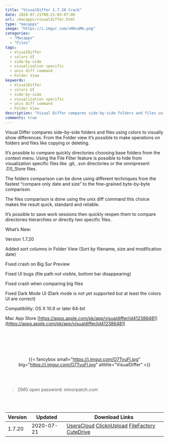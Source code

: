 ```yaml
---
title: "VisualDiffer 1.7.20 Crack"
date: 2020-07-21T00:21:03-07:00
url: /macapps/visualdiffer.html
type: "macapps"
image: "https://i.imgur.com/vH8vaMm.png"
categories:
  - "Macapps"
  - "Files"
tags:
  - VisualDiffer
  - colors UI
  - side-by-side
  - visualization specific
  - unix diff command
  - Folder View
keywords:
  - VisualDiffer
  - colors UI
  - side-by-side
  - visualization specific
  - unix diff command
  - Folder View
description: "Visual Differ compares side-by-side folders and files using colors to visually show differences. From the Folder view it’s possible to make operations on folders and files like copying or deleting"
comments: true
---
```


Visual Differ compares side-by-side folders and files using colors to visually show differences. From the Folder view it’s possible to make operations on folders and files like copying or deleting.

It’s possible to compare quickly directories choosing base folders from the context menu. Using the File Filter feature is possible to hide from visualization specific files like .git, .svn directories or the omnipresent .DS_Store files.

The folders comparison can be done using different techniques from the fastest “compare only date and size” to the fine-grained byte-by-byte comparison.

The files comparison is done using the unix diff command this choice makes the result quick, standard and reliable.

It’s possible to save work sessions then quickly reopen them to compare directories hierarchies or directly two specific files.

What’s New:

Version 1.7.20

Added sort columns in Folder View (Sort by filename, size and modification date)

Fixed crash on Big Sur Preview

Fixed UI bugs (file path not visible, bottom bar disappearing)

Fixed crash when comparing big files

Fixed Dark Mode UI (Dark mode is not yet supported but at least the colors UI are correct)

Compatibility: OS X 10.9 or later 64-bit

Mac App Store [https://apps.apple.com/pk/app/visualdiffer/id412386481](https://apps.apple.com/pk/app/visualdiffer/id412386481)

<br/>
<br/>
<script async src="https://pagead2.googlesyndication.com/pagead/js/adsbygoogle.js"></script>
<ins class="adsbygoogle"
     style="display:block; text-align:center;"
     data-ad-layout="in-article"
     data-ad-format="fluid"
     data-ad-client="ca-pub-8746275014476192"
     data-ad-slot="5144997159"></ins>
<script>
     (adsbygoogle = window.adsbygoogle || []).push({});
</script>
<br/>
<br/>


<center>

{{< fancybox small="https://i.imgur.com/O7TyuFl.jpg" big="https://i.imgur.com/O7TyuFl.jpg" alttitle="VisualDiffer" >}}

</center>

<br/>
<br/>


> DMG open password: minorpatch.com

<br/>

<br/>
<div id="history_version" class="history_version">

| Version | Updated | Download Links |
| ---- | ---- | ---- |
| 1.7.20 | 2020-07-21 | [UsersCloud](https://ouo.io/QlTtjI)   [ClicknUpload](https://ouo.io/8BQ9IQ)   [FileFactory](https://ouo.io/Cdb1D3U)   [CuteDrive](https://ouo.io/D7O08z) |

</div>
